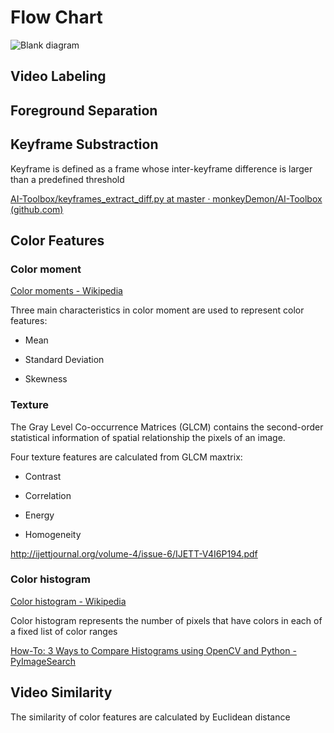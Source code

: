 # Flow Chart

![Blank diagram](https://user-images.githubusercontent.com/55118568/100811021-8a45df00-33ee-11eb-8fc1-eca53412087e.jpeg)

## 

## Video Labeling

## Foreground Separation

## Keyframe Substraction

Keyframe is defined as a frame whose inter-keyframe difference is larger than a predefined threshold

[AI-Toolbox/keyframes_extract_diff.py at master · monkeyDemon/AI-Toolbox (github.com)](https://github.com/monkeyDemon/AI-Toolbox/blob/master/preprocess%20ToolBox/keyframes_extract_tool/keyframes_extract_diff.py)

## 

## Color Features

### Color moment

[Color moments - Wikipedia](https://en.wikipedia.org/wiki/Color_moments)

Three main characteristics in color moment are used to represent color features: 

- Mean

- Standard Deviation

- Skewness

### Texture

The Gray Level Co-occurrence Matrices (GLCM) contains the second-order statistical information of spatial relationship the pixels of an image.

Four texture features are calculated from GLCM maxtrix: 

- Contrast

- Correlation

- Energy

- Homogeneity

http://ijettjournal.org/volume-4/issue-6/IJETT-V4I6P194.pdf

### Color histogram

[Color histogram - Wikipedia](https://en.wikipedia.org/wiki/Color_histogram)

Color histogram represents the number of pixels that have colors in each of a fixed list of color ranges

[How-To: 3 Ways to Compare Histograms using OpenCV and Python - PyImageSearch](https://www.pyimagesearch.com/2014/07/14/3-ways-compare-histograms-using-opencv-python/)

## 

## Video Similarity

The similarity of color features are calculated by Euclidean distance

## 

